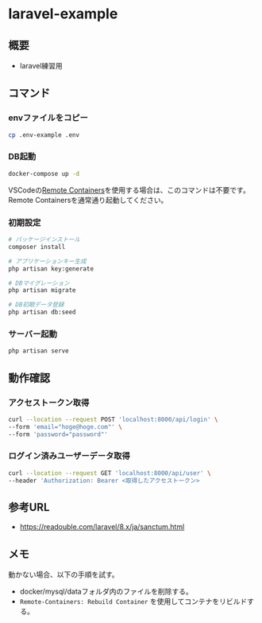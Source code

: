 # laravel-example

## 概要

- laravel練習用

## コマンド

### envファイルをコピー

```bash
cp .env-example .env
```

### DB起動

```bash
docker-compose up -d
```

VSCodeの[Remote Containers](https://marketplace.visualstudio.com/items?itemName=ms-vscode-remote.remote-containers)を使用する場合は、このコマンドは不要です。Remote Containersを通常通り起動してください。

### 初期設定

```bash
# パッケージインストール
composer install

# アプリケーションキー生成
php artisan key:generate

# DBマイグレーション
php artisan migrate

# DB初期データ登録
php artisan db:seed
```

### サーバー起動

```bash
php artisan serve
```

## 動作確認

### アクセストークン取得

```bash
curl --location --request POST 'localhost:8000/api/login' \
--form 'email="hoge@hoge.com"' \
--form 'password="password"'
```

### ログイン済みユーザーデータ取得

```bash
curl --location --request GET 'localhost:8000/api/user' \
--header 'Authorization: Bearer <取得したアクセストークン>
```

## 参考URL

- https://readouble.com/laravel/8.x/ja/sanctum.html

## メモ

動かない場合、以下の手順を試す。
- docker/mysql/dataフォルダ内のファイルを削除する。
- `Remote-Containers: Rebuild Container` を使用してコンテナをリビルドする。
